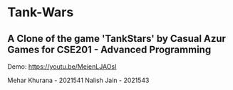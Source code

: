 # Tank-Wars
## A Clone of the game 'TankStars' by Casual Azur Games for CSE201 - Advanced Programming

Demo: https://youtu.be/MeienLJAOsI

Mehar Khurana - 2021541
Nalish Jain - 2021543
